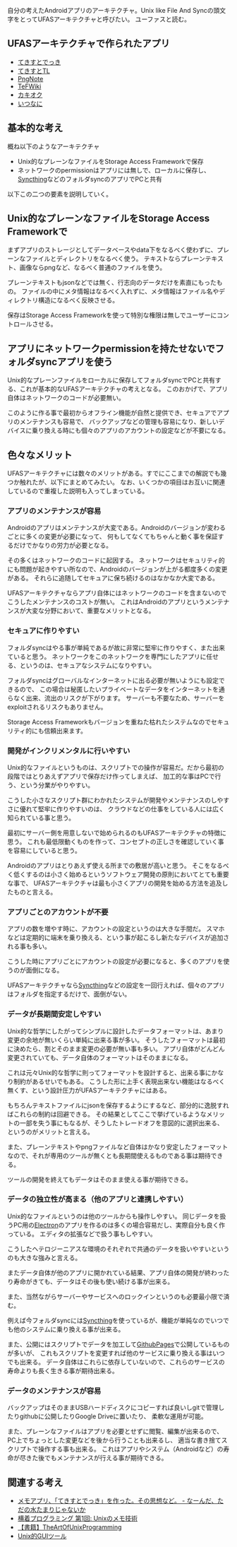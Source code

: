 自分の考えたAndroidアプリのアーキテクチャ。Unix like File And Syncの頭文字をとってUFASアーキテクチャと呼びたい。
ユーファスと読む。

## UFASアーキテクチャで作られたアプリ

- [てきすとでっき](てきすとでっき.md)
- [てきすとTL](てきすとTL.md)
- [PngNote](PngNote.md)
- [TeFWiki](TeFWiki.md)
- [カキオク](カキオク.md)
- [いつなに](いつなに.md)

## 基本的な考え

概ね以下のようなアーキテクチャ

- Unix的なプレーンなファイルをStorage Access Frameworkで保存
- ネットワークのpermissionはアプリには無しで、ローカルに保存し、[Syncthing](Syncthing.md)などのフォルダsyncのアプリでPCと共有

以下この二つの要素を説明していく。

## Unix的なプレーンなファイルをStorage Access Frameworkで

まずアプリのストレージとしてデータベースやdata下をなるべく使わずに、プレーンなファイルとディレクトリをなるべく使う。
テキストならプレーンテキスト、画像ならpngなど、なるべく普通のファイルを使う。

プレーンテキストもjsonなどでは無く、行志向のデータだけを素直にもったもの。
ファイルの中にメタ情報はなるべく入れずに、メタ情報はファイル名やディレクトリ構造になるべく反映させる。

保存はStorage Access Frameworkを使って特別な権限は無しでユーザーにコントロールさせる。

## アプリにネットワークpermissionを持たせないでフォルダsyncアプリを使う

Unix的なプレーンファイルをローカルに保存してフォルダsyncでPCと共有する、これが基本的なUFASアーキテクチャの考えとなる。
このおかげで、アプリ自体はネットワークのコードが必要無い。

このように作る事で最初からオフライン機能が自然と提供でき、セキュアでアプリのメンテナンスも容易で、
バックアップなどの管理も容易になり、新しいデバイスに乗り換える時にも個々のアプリのアカウントの設定などが不要になる。

## 色々なメリット

UFASアーキテクチャには数々のメリットがある。すでにここまでの解説でも幾つか触れたが、以下にまとめてみたい。
なお、いくつかの項目はお互いに関連しているので重複した説明も入ってしまっている。

### アプリのメンテナンスが容易

Androidのアプリはメンテナンスが大変である。Androidのバージョンが変わるごとに多くの変更が必要になって、
何もしてなくてもちゃんと動く事を保証するだけでかなりの労力が必要となる。

その多くはネットワークのコードに起因する。
ネットワークはセキュリティ的にも問題が起きやすい所なので、Androidのバージョンが上がる都度多くの変更がある。
それらに追随してセキュアに保ち続けるのはなかなか大変である。

UFASアーキテクチャならアプリ自体にはネットワークのコードを含まないのでこうしたメンテナンスのコストが無い。
これはAndroidのアプリというメンテナンスが大変な分野において、重要なメリットとなる。

### セキュアに作りやすい

フォルダsyncはやる事が単純であるが故に非常に堅牢に作りやすく、また出来ていると思う。
ネットワークをこのネットワークを専門にしたアプリに任せる、というのは、セキュアなシステムになりやすい。

フォルダsyncはグローバルなインターネットに出る必要が無いようにも設定できるので、
この場合は秘匿したいプライベートなデータをインターネットを通らなく出来、流出のリスクが下がります。
サーバーも不要なため、サーバーをexploitされるリスクもありません。

Storage Access Frameworkもバージョンを重ねた枯れたシステムなのでセキュリティ的にも信頼出来ます。

### 開発がインクリメンタルに行いやすい

Unix的なファイルというものは、スクリプトでの操作が容易だ。だから最初の段階ではとりあえずアプリで保存だけ作ってしまえば、
加工的な事はPCで行う、という分業がやりやすい。

こうした小さなスクリプト群にわかれたシステムが開発やメンテナンスのしやすさに優れて堅牢に作りやすいのは、
クラウドなどの仕事をしている人には広く知られている事と思う。

最初にサーバー側を用意しないで始められるのもUFASアーキテクチャの特徴に思う。
これも最低限動くものを作って、コンセプトの正しさを確認していく事を容易にしていると思う。

Androidのアプリはとりあえず使える所までの敷居が高いと思う。
そこをなるべく低くするのは小さく始めるというソフトウェア開発の原則においてとても重要な事で、
UFASアーキテクチャは最も小さくアプリの開発を始める方法を追及したものと言える。

### アプリごとのアカウントが不要

アプリの数を増やす時に、アカウントの設定というのは大きな手間だ。
スマホなどは定期的に端末を乗り換える、という事が起こるし新たなデバイスが追加される事も多い。

こうした時にアプリごとにアカウントの設定が必要になると、多くのアプリを使うのが面倒になる。

UFASアーキテクチャなら[Syncthing](Syncthing.md)などの設定を一回行えれば、個々のアプリはフォルダを指定するだけで、面倒がない。

### データが長期間安定しやすい

Unix的な哲学にしたがってシンプルに設計したデータフォーマットは、あまり変更の余地が無いくらい単純に出来る事が多い。
そうしたフォーマットは最初に決めたら、割とそのまま変更の必要が無い事も多い。
アプリ自体がどんどん変更されていても、データ自体のフォーマットはそのままになる。

これは元々Unix的な哲学に則ってフォーマットを設計すると、出来る事にかなり制約があるせいでもある。
こうした形に上手く表現出来ない機能はなるべく無くす、という設計圧力がUFASアーキテクチャにはある。

もちろんテキストファイルにjsonを保存するようにするなど、部分的に逸脱すればこれらの制約は回避できる。
その結果としてここで挙げているようなメリットの一部を失う事にもなるが、そうしたトレードオフを意図的に選択出来る、
というのがメリットと言える。

また、プレーンテキストやpngファイルなど自体はかなり安定したフォーマットなので、それが専用のツールが無くとも長期間使えるものである事は期待できる。

ツールの開発を終えてもデータはそのまま使える事が期待できる。

### データの独立性が高まる（他のアプリと連携しやすい）

Unix的なファイルというのは他のツールからも操作しやすい。
同じデータを扱うPC用の[Electron](Electron.md)のアプリを作るのは多くの場合容易だし、実際自分も良く作っている。
エディタの拡張などで扱う事もしやすい。

こうしたヘテロジーニアスな環境のそれぞれで共通のデータを扱いやすいというのも大きな強みと言える。

またデータ自体が他のアプリに開かれている結果、アプリ自体の開発が終わったり寿命がきても、データはその後も使い続ける事が出来る。

また、当然ながらサーバーやサービスへのロックインというのも必要最小限で済む。

例えば今フォルダsyncには[Syncthing](Syncthing.md)を使っているが、機能が単純なのでいつでも他のシステムに乗り換える事が出来る。

また、公開にはスクリプトでデータを加工して[GithubPages](GithubPages.md)で公開しているものが多いが、
これもスクリプトを変更すれば他のサービスに乗り換える事はいつでも出来る。
データ自体はこれらに依存していないので、これらのサービスの寿命よりも長く生きる事が期待出来る。

### データのメンテナンスが容易

バックアップはそのままUSBハードディスクにコピーすれば良いしgitで管理したりgithubに公開したりGoogle Driveに置いたり、
柔軟な運用が可能。

また、プレーンなファイルはアプリを必要とせずに閲覧、編集が出来るので、PC上でちょっとした変更などを後から行うことも出来るし、
適当な書き捨てスクリプトで操作する事も出来る。
これはアプリやシステム（Androidなど）の寿命が尽きた後でもメンテナンスが行える事が期待できる。

## 関連する考え

- [メモアプリ、「てきすとでっき」を作った。その思想など。 - なーんだ、ただの水たまりじゃないか](https://karino2.github.io/2020/12/12/textdeck.html)
- [横着プログラミング 第1回: Unixのメモ技術](http://0xcc.net/unimag/1/)
- [【書籍】TheArtOfUnixProgramming](【書籍】TheArtOfUnixProgramming.md)
- [Unix的GUIツール](Unix的GUIツール.md)
